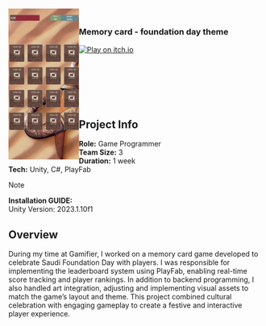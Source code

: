 <!-- PROJECT LOGO -->
<div>
<h3><img align="left" height="300" src="Assets/Assets/GamifireAssets/Unity_uVRuHcPpij.png"> <br/> <p align="left">Memory card - foundation day theme
</p>
</div>   
  
[![Play on itch.io](https://img.shields.io/badge/Play%20on-itch.io-ff5c5c?logo=itch-io&logoColor=white)](https://wedad.itch.io/memory-card)

</h3>   
</div>   

<br/>

<br/>

<br/>

<br/>

<br/>

## Project Info
**Role:** Game Programmer
<br/>
**Team Size:** 3
<br/>
**Duration:** 1 week
<br/>
**Tech:** Unity, C#, PlayFab 

> [!NOTE]
> **Installation GUIDE:**
> <br/>
> Unity Version: 2023.1.10f1


## Overview
During my time at Gamifier, I worked on a memory card game developed to celebrate Saudi Foundation Day with players.
I was responsible for implementing the leaderboard system using PlayFab, enabling real-time score tracking and player rankings. In addition to backend programming, I also handled art integration, adjusting and implementing visual assets to match the game’s layout and theme. This project combined cultural celebration with engaging gameplay to create a festive and interactive player experience.


